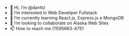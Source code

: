 - 👋 Hi, I’m @danttz
- 👀 I’m interested in Web Develiper Fullstack
- 🌱 I’m currently learning React.js, Express.js e MongoDB
- 💞️ I’m looking to collaborate on Alaska Web Sites
- 📫 How to reach me (11)95663-4751


